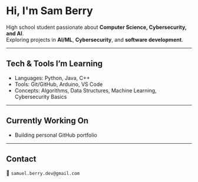 # Hi, I'm Sam Berry  

High school student passionate about **Computer Science, Cybersecurity, and AI**.   
Exploring projects in **AI/ML**, **Cybersecurity**, and **software development**.  

---

## Tech & Tools I’m Learning
- Languages: Python, Java, C++  
- Tools: Git/GitHub, Arduino, VS Code  
- Concepts: Algorithms, Data Structures, Machine Learning, Cybersecurity Basics  

---

## Currently Working On
- Building personal GitHub portfolio  

---

##  Contact
📧 `samuel.berry.dev@gmail.com`  

